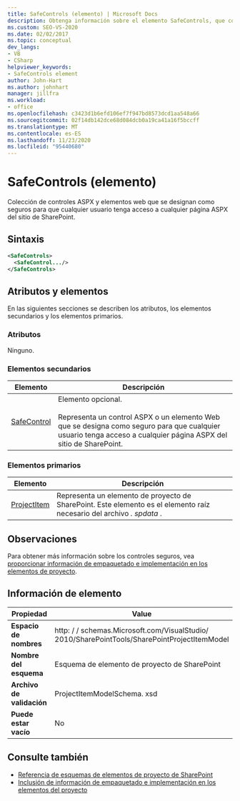 ```yaml
---
title: SafeControls (elemento) | Microsoft Docs
description: Obtenga información sobre el elemento SafeControls, que contiene una colección de controles ASPX o elementos Web marcados como seguros para el acceso en la página ASPX de un sitio de SharePoint.
ms.custom: SEO-VS-2020
ms.date: 02/02/2017
ms.topic: conceptual
dev_langs:
- VB
- CSharp
helpviewer_keywords:
- SafeControls element
author: John-Hart
ms.author: johnhart
manager: jillfra
ms.workload:
- office
ms.openlocfilehash: c3423d1b6efd106ef7f947bd8573dcd1aa548a66
ms.sourcegitcommit: 02f14db142dce68d084dcb0a19ca41a16f5bccff
ms.translationtype: MT
ms.contentlocale: es-ES
ms.lasthandoff: 11/23/2020
ms.locfileid: "95440680"
---
```

# <a name="safecontrols-element"></a>SafeControls (elemento)
  Colección de controles ASPX y elementos web que se designan como seguros para que cualquier usuario tenga acceso a cualquier página ASPX del sitio de SharePoint.

## <a name="syntax"></a>Sintaxis

```xml
<SafeControls>
  <SafeControl.../>
</SafeControls>
```

## <a name="attributes-and-elements"></a>Atributos y elementos
 En las siguientes secciones se describen los atributos, los elementos secundarios y los elementos primarios.

### <a name="attributes"></a>Atributos
 Ninguno.

### <a name="child-elements"></a>Elementos secundarios

|Elemento|Descripción|
|-------------|-----------------|
|[SafeControl](../sharepoint/safecontrol-element.md)|Elemento opcional.<br /><br /> Representa un control ASPX o un elemento Web que se designa como seguro para que cualquier usuario tenga acceso a cualquier página ASPX del sitio de SharePoint.|

### <a name="parent-elements"></a>Elementos primarios

|Elemento|Descripción|
|-------------|-----------------|
|[ProjectItem](../sharepoint/projectitem-element.md)|Representa un elemento de proyecto de SharePoint. Este elemento es el elemento raíz necesario del archivo *. spdata* .|

## <a name="remarks"></a>Observaciones
 Para obtener más información sobre los controles seguros, vea [proporcionar información de empaquetado e implementación en los elementos de proyecto](../sharepoint/providing-packaging-and-deployment-information-in-project-items.md).

## <a name="element-information"></a>Información de elemento

|Propiedad|Value|
|-|-|
|**Espacio de nombres**|http: \/ \/ schemas.Microsoft.com/VisualStudio/<br>2010/SharePointTools/SharePointProjectItemModel|
|**Nombre del esquema**|Esquema de elemento de proyecto de SharePoint|
|**Archivo de validación**|ProjectItemModelSchema. xsd|
|**Puede estar vacío**|No|

## <a name="see-also"></a>Consulte también
- [Referencia de esquemas de elementos de proyecto de SharePoint](../sharepoint/sharepoint-project-item-schema-reference.md)
- [Inclusión de información de empaquetado e implementación en los elementos del proyecto](../sharepoint/providing-packaging-and-deployment-information-in-project-items.md)
